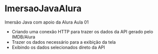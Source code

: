 # ImersaoJavaAlura
Imersão Java com apoio da Alura
Aula 01 
* Criando uma conexão HTTP para trazer os dados da API gerado pelo IMDB/Alura
*  Trazer os dados necessário para a exibição da tela
*  Exibindo os dados selecionados direto da API
